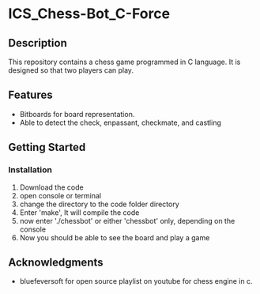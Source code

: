 # ICS_Chess-Bot_C-Force

## Description 
This repository contains a chess game programmed in C language. It is designed so that two players can play.

## Features
- Bitboards for board representation.
- Able to detect the check, enpassant, checkmate, and castling

## Getting Started
### Installation
1. Download the code
2. open console or terminal
3. change the directory to the code folder directory
4. Enter 'make', It will compile the code
5. now enter './chessbot' or either 'chessbot' only, depending on the console
6. Now you should be able to see the board and play a game

## Acknowledgments
- bluefeversoft for open source playlist on youtube for chess engine in c.
